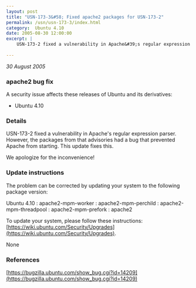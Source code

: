 ```yaml
---
layout: post
title: "USN-173-3&#58; Fixed apache2 packages for USN-173-2"
permalink: /usn/usn-173-3/index.html
category:  Ubuntu 4.10
date: 2005-08-30 12:00:00
excerpt: |
    USN-173-2 fixed a vulnerability in Apache&#39;s regular expression parser. However, the packages from that advisories had a bug that prevented Apache from starting. This update fixes this.
    
--- 
```

 
 

*30 August 2005*

### apache2 bug fix

A security issue affects these releases of Ubuntu and its derivatives:

* Ubuntu 4.10

### Details

USN-173-2 fixed a vulnerability in Apache&#39;s regular expression parser. However, the packages from that advisories had a bug that prevented Apache from starting. This update fixes this.

We apologize for the inconvenience!

### Update instructions

The problem can be corrected by updating your system to the following package version:

Ubuntu 4.10
 : apache2-mpm-worker 
 : apache2-mpm-perchild 
 : apache2-mpm-threadpool 
 : apache2-mpm-prefork 
 : apache2 

To update your system, please follow these instructions: [https://wiki.ubuntu.com/Security/Upgrades](https://wiki.ubuntu.com/Security/Upgrades).

None

### References

 
 [https://bugzilla.ubuntu.com/show_bug.cgi?id=14209](https://bugzilla.ubuntu.com/show_bug.cgi?id=14209)
 

